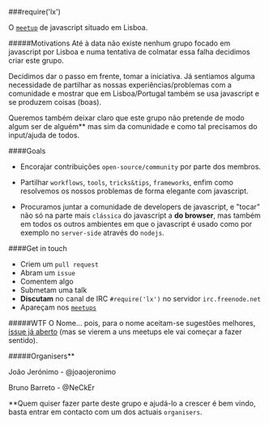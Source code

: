 ###require('lx')

O [`meetup`](http://www.meetup.com/require-lx/) de javascript situado em Lisboa.


#####Motivations
Até à data não existe nenhum grupo focado em javascript por Lisboa e numa tentativa de colmatar essa falha decidimos criar este grupo.

Decidimos dar o passo em frente, tomar a iniciativa. Já sentiamos alguma necessidade de partilhar as nossas experiências/problemas com a comunidade e mostrar que em Lisboa/Portugal também se usa javascript e se produzem coisas (boas).

Queremos também deixar claro que este grupo não pretende de modo algum ser de alguém** mas sim da comunidade e como tal precisamos do input/ajuda de todos.


####Goals
* Encorajar contribuições `open-source/community`  por parte dos membros.

* Partilhar `workflows`, `tools`, `tricks&tips`, `frameworks`, enfim como resolvemos os nossos problemas de forma elegante com javascript.

* Procuramos juntar a comunidade de developers de javascript, e "tocar" não só na parte mais `clássica` do javascript a **do browser**, mas também em todos os outros ambientes em que o javascript é usado como por exemplo no `server-side` através do `nodejs`.

####Get in touch
* Criem um `pull request`
* Abram um `issue`
* Comentem algo
* Submetam uma talk
* **Discutam** no canal de IRC `#require('lx')` no servidor `irc.freenode.net`
* Apareçam nos [`meetups`](http://www.meetup.com/require-lx/)




#####WTF
O Nome… pois, para o nome aceitam-se sugestões melhores, [issue já aberto](https://github.com/JavascriptLisboa/group/issues/1) (mas se vierem a uns meetups ele vai começar a fazer sentido).



#####Organisers**

João Jerónimo  - @joaojeronimo

Bruno Barreto  - @NeCkEr


**Quem quiser fazer parte deste grupo e ajudá-lo a crescer é bem vindo, basta entrar em contacto com um dos actuais `organisers`.
